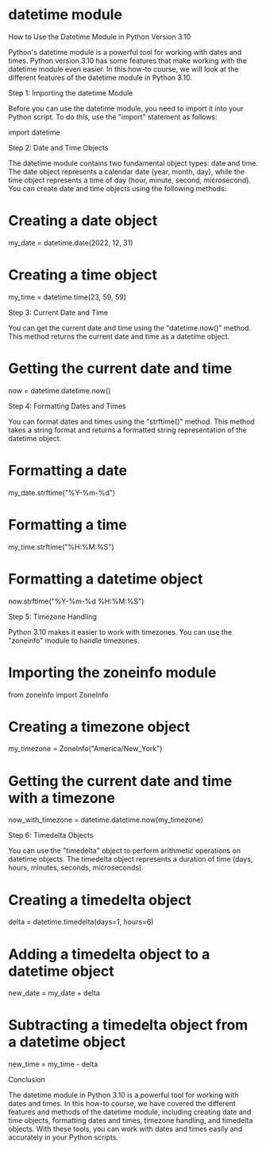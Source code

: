 
datetime module
===============
How to Use the Datetime Module in Python Version 3.10

Python's datetime module is a powerful tool for working with dates and times. Python version 3.10 has some features that make working with the datetime module even easier. In this how-to course, we will look at the different features of the datetime module in Python 3.10.

Step 1: Importing the datetime Module

Before you can use the datetime module, you need to import it into your Python script. To do this, use the "import" statement as follows:

import datetime

Step 2: Date and Time Objects

The datetime module contains two fundamental object types: date and time. The date object represents a calendar date (year, month, day), while the time object represents a time of day (hour, minute, second, microsecond). You can create date and time objects using the following methods:

# Creating a date object
my_date = datetime.date(2022, 12, 31)

# Creating a time object
my_time = datetime.time(23, 59, 59)

Step 3: Current Date and Time

You can get the current date and time using the "datetime.now()" method. This method returns the current date and time as a datetime object.

# Getting the current date and time
now = datetime.datetime.now()

Step 4: Formatting Dates and Times

You can format dates and times using the "strftime()" method. This method takes a string format and returns a formatted string representation of the datetime object.

# Formatting a date
my_date.strftime("%Y-%m-%d")

# Formatting a time
my_time.strftime("%H:%M:%S")

# Formatting a datetime object
now.strftime("%Y-%m-%d %H:%M:%S")

Step 5: Timezone Handling

Python 3.10 makes it easier to work with timezones. You can use the "zoneinfo" module to handle timezones.

# Importing the zoneinfo module
from zoneinfo import ZoneInfo

# Creating a timezone object
my_timezone = ZoneInfo("America/New_York")

# Getting the current date and time with a timezone
now_with_timezone = datetime.datetime.now(my_timezone)

Step 6: Timedelta Objects

You can use the "timedelta" object to perform arithmetic operations on datetime objects. The timedelta object represents a duration of time (days, hours, minutes, seconds, microseconds).

# Creating a timedelta object
delta = datetime.timedelta(days=1, hours=6)

# Adding a timedelta object to a datetime object
new_date = my_date + delta

# Subtracting a timedelta object from a datetime object
new_time = my_time - delta

Conclusion

The datetime module in Python 3.10 is a powerful tool for working with dates and times. In this how-to course, we have covered the different features and methods of the datetime module, including creating date and time objects, formatting dates and times, timezone handling, and timedelta objects. With these tools, you can work with dates and times easily and accurately in your Python scripts.